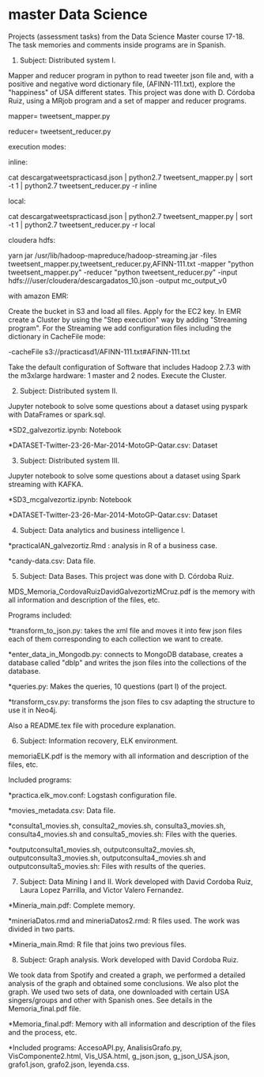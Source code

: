 # master Data Science
Projects (assessment tasks) from the Data Science Master course 17-18. The task memories and comments inside programs are in Spanish.

1) Subject: Distributed system I. 

Mapper and reducer program in python to read tweeter json file and, with a positive and negative word dictionary file, (AFINN-111.txt), explore the "happiness" of USA different states.
This project was done with D. Córdoba Ruiz, using a MRjob program and a set of mapper and reducer programs.

mapper= tweetsent_mapper.py

reducer= tweetsent_reducer.py

execution modes:

inline:

cat descargatweetspracticasd.json | python2.7
tweetsent_mapper.py | sort -t 1 | python2.7 tweetsent_reducer.py -r inline

local:

cat descargatweetspracticasd.json | python2.7
tweetsent_mapper.py | sort -t 1 | python2.7 tweetsent_reducer.py -r local

cloudera hdfs:

yarn jar /usr/lib/hadoop-mapreduce/hadoop-streaming.jar
-files tweetsent_mapper.py,tweetsent_reducer.py,AFINN-111.txt
-mapper "python tweetsent_mapper.py" -reducer "python tweetsent_reducer.py"
-input hdfs:///user/cloudera/descargadatos_10.json -output mc_output_v0


with amazon EMR:

Create the bucket in S3 and load all files. Apply for the EC2 key. In EMR create a Cluster by using the "Step execution" way by adding "Streaming program". For the Streaming we add configuration files including the dictionary in CacheFile mode:

-cacheFile
s3://practicasd1/AFINN-111.txt#AFINN-111.txt

Take the default configuration of Software that includes Hadoop 2.7.3 with the m3xlarge hardware: 1 master and 2 nodes. Execute the Cluster.

2) Subject: Distributed system II. 

Jupyter notebook to solve some questions about a dataset using pyspark with DataFrames or spark.sql.

 *SD2_galvezortiz.ipynb: Notebook 
 
 *DATASET-Twitter-23-26-Mar-2014-MotoGP-Qatar.csv: Dataset

3) Subject: Distributed system III. 

Jupyter notebook to solve some questions about a dataset using Spark streaming with KAFKA.

 *SD3_mcgalvezortiz.ipynb: Notebook 
 
 *DATASET-Twitter-23-26-Mar-2014-MotoGP-Qatar.csv: Dataset 
 
4) Subject: Data analytics and business intelligence I.

 *practicaIAN_galvezortiz.Rmd : analysis in R of a business case.
 
 *candy-data.csv: Data file.

5) Subject: Data Bases. This project was done with D. Córdoba Ruiz.

MDS_Memoria_CordovaRuizDavidGalvezortizMCruz.pdf is the memory with all information and description of the files, etc. 

Programs included:

 *transform_to_json.py: takes the xml file and moves it into few json files each of them corresponding to each collection we want to create. 
 
 *enter_data_in_Mongodb.py: connects to MongoDB database, creates a database called "dblp" and writes the json files into the  collections of the database.
 
 *queries.py: Makes the queries, 10 questions (part I) of the project. 
 
 *transform_csv.py: transforms the json files to csv adapting the structure to use it in Neo4j.
 
 Also a README.tex file with procedure explanation.
 

6) Subject: Information recovery, ELK environment.

memoriaELK.pdf is the memory with all information and description of the files, etc.

Included programs:

 *practica.elk_mov.conf: Logstash configuration file.
 
 *movies_metadata.csv: Data file.
 
 *consulta1_movies.sh, consulta2_movies.sh, consulta3_movies.sh, consulta4_movies.sh and consulta5_movies.sh: Files with the queries.
 
 *outputconsulta1_movies.sh, outputconsulta2_movies.sh, outputconsulta3_movies.sh, outputconsulta4_movies.sh and outputconsulta5_movies.sh: Files with results of the queries. 
 
 7) Subject: Data Mining I and II. Work developed with David Cordoba Ruiz, Laura Lopez Parrilla, and Victor Valero Fernandez.

 *Mineria_main.pdf: Complete memory. 
 
 *mineriaDatos.rmd and mineriaDatos2.rmd: R files used. The work was divided in two parts.
 
 *Mineria_main.Rmd: R file that joins two previous files.
 
8) Subject: Graph analysis. Work developed with David Cordoba Ruiz.

We took data from Spotify and created a graph, we performed a detailed analysis of the graph and obtained some conclusions. We also plot the graph. We used two sets of data, one downloaded with certain USA singers/groups and other with Spanish ones.
See details in the Memoria_final.pdf file.

 *Memoria_final.pdf: Memory with all information and description of the files and the process, etc. 

 *Included programs:  AccesoAPI.py, AnalisisGrafo.py, VisComponente2.html, Vis_USA.html, g_json.json, g_json_USA.json, grafo1.json, grafo2.json, leyenda.css.
